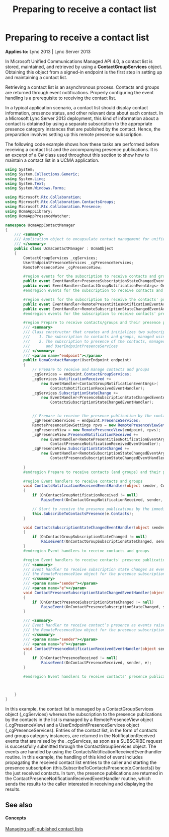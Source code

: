 ﻿---
title: Preparing to receive a contact list
TOCTitle: Preparing to receive a contact list
ms:assetid: 24f86fd2-4ceb-489a-8e90-5586be07c3a0
ms:mtpsurl: https://msdn.microsoft.com/en-us/library/Dn454631(v=office.15)
ms:contentKeyID: 57092874
ms.date: 07/24/2014
mtps_version: v=office.15
dev_langs:
- csharp
---

# Preparing to receive a contact list


**Applies to:** Lync 2013 | Lync Server 2013

In Microsoft Unified Communications Managed API 4.0, a contact list is stored, maintained, and retrieved by using a **ContactGroupServices** object. Obtaining this object from a signed-in endpoint is the first step in setting up and maintaining a contact list.

Retrieving a contact list is an asynchronous process. Contacts and groups are returned through event notifications. Properly configuring the event handling is a prerequisite to receiving the contact list.

In a typical application scenario, a contact list should display contact information, presence status, and other relevant data about each contact. In a Microsoft Lync Server 2013 deployment, this kind of information about a contact is obtained by using a separate subscription to the appropriate presence category instances that are published by the contact. Hence, the preparation involves setting up this remote presence subscription.

The following code example shows how these tasks are performed before receiving a contact list and the accompanying presence publications. It is an excerpt of a C\# class used throughout this section to show how to maintain a contact list in a UCMA application.

``` csharp
using System;
using System.Collections.Generic;
using System.Linq;
using System.Text;
using System.Windows.Forms;

using Microsoft.Rtc.Collaboration;
using Microsoft.Rtc.Collaboration.ContactsGroups;
using Microsoft.Rtc.Collaboration.Presence;
using UcmaAppLibrary;
using UcmaAppPresenceWatcher;

namespace UcmaAppContactManager
{
    /// <summary>
    /// Application object to encapsulate contact management for unified communications
    /// </summary>
    public class UcmaContactManager : UcmaObject
    {
        ContactGroupServices _cgServices;
        UserEndpointPresenceServices _cgPresenceServices; 
        RemotePresenceView _cgPresenceView;

        #region events for the subscription to receive contacts and groups
        public event EventHandler<PresenceSubscriptionStateChangedEventArgs> OnContactGroupSubscriptionStateChanged;
        public event EventHandler<ContactGroupNotificationEventArgs> OnContactGroupNotificationReceived;
        #endregion events for the subscription to receive contacts and groups

        #region events for the subscription to receive the contacts' presence
        public event EventHandler<RemotePresentitiesNotificationEventArgs> OnContactPresenceReceived;
        public event EventHandler<RemoteSubscriptionStateChangedEventArgs> OnContactPresenceSubscriptionStateChanged;
        #endregion events for the subscription to receive contacts' presence

        #region Prepare to receive contacts/groups and their presence publications.
        /// <summary>
        /// Class constructor that creates and initializes two subscriptions:
        ///    1. The subscription to contacts and groups, managed using ContactGroupServices
        ///    2. The subscription to presence of the contacts, managed using RemotePresenceView
        ///       and UserEndpointPresenceServices 
        /// </summary>
        /// <param name="endpoint"></param>
        public UcmaContactManager(UserEndpoint endpoint)
        {
            // Prepare to receive and manage contacts and groups
            _cgServices = endpoint.ContactGroupServices;
            _cgServices.NotificationReceived +=
                new EventHandler<ContactGroupNotificationEventArgs>(
                    ContactsNotificationReceivedEventHandler);
            _cgServices.SubscriptionStateChange += 
                new EventHandler<PresenceSubscriptionStateChangedEventArgs>(
                    ContactsSubscriptionStateChangedEventHandler);


            // Prepare to receive the presence publication by the contacts 
            _cgPresenceServices = endpoint.PresenceServices;
            RemotePresenceViewSettings rpvs = new RemotePresenceViewSettings();
            _cgPresenceView = new RemotePresenceView(endpoint, rpvs);
            _cgPresenceView.PresenceNotificationReceived +=
                new EventHandler<RemotePresentitiesNotificationEventArgs>(
                    ContactPresenceNotificationReceivedEventHandler);
            _cgPresenceView.SubscriptionStateChanged +=
                new EventHandler<RemoteSubscriptionStateChangedEventArgs>(
                    ContactPresenceSubscriptionStateChangedEventHandler);
           
        }
        #endregion Prepare to receive contacts (and groups) and their presence publications.

        #region Event handlers to receive contacts and groups
        void ContactsNotificationReceivedEventHandler(object sender, ContactGroupNotificationEventArgs e)
        {
            if (OnContactGroupNotificationReceived != null)
                RaiseEvent(OnContactGroupNotificationReceived, sender, e);

            // Start to receive the presence publications by the immediate received contacts
            this.SubscribeToContactsPresence(e.Contacts);
        }

        void ContactsSubscriptionStateChangedEventHandler(object sender, PresenceSubscriptionStateChangedEventArgs e)
        {
            if (OnContactGroupSubscriptionStateChanged != null)
                RaiseEvent(OnContactGroupSubscriptionStateChanged, sender, e);
        }
        #endregion Event handlers to receive contacts and groups

        #region Event handlers to receive contacts' presence publications
        /// <summary>
        /// Event handler to receive subscription state changes as events raised by 
        /// the RemotePresenceView object for the presence subscription:
        /// </summary>
        /// <param name="sender"></param>
        /// <param name="e"></param>
        void ContactPresenceSubscriptionStateChangedEventHandler(object sender, RemoteSubscriptionStateChangedEventArgs e)
        {            
            if (OnContactPresenceSubscriptionStateChanged != null)
                RaiseEvent(OnContactPresenceSubscriptionStateChanged, sender, e);
        }

        /// <summary>
        /// Event handler to receive contact’s presence as events raised by
        /// the RemotePresenceView object for the presence subscription:
        /// </summary>
        /// <param name="sender"></param>
        /// <param name="e"></param>
        void ContactPresenceNotificationReceivedEventHandler(object sender, RemotePresentitiesNotificationEventArgs e)
        {
            if (OnContactPresenceReceived != null)
                RaiseEvent(OnContactPresenceReceived, sender, e);               
        }

        #endregion Event handlers to receive contacts' presence publications



    }
}
```

In this example, the contact list is managed by a ContactGroupServices object (\_cgServices) whereas the subscription to the presence publications by the contacts in the list is managed by a RemotePresenceView object (\_cgPresenceView) and a UserEndpointPresenceServices object (\_cgPresenceServices). Entries of the contact list, in the form of contacts and groups category instances, are returned in the NotificationReceived events that are raised by the \_cgServices, as soon as a SUBSCRIBE request is successfully submitted through the ContactGroupServices object. The events are handled by using the ContactsNotificationReceivedEventhandler routine. In this example, the handling of this kind of event includes propagating the received contact list entries to the caller and starting the presence subscription (this.SubscribeToContactsPresence(e.Contacts)) by the just received contacts. In turn, the presence publications are returned in the ContactPresenceNotificationReceivedEventHandler routine, which sends the results to the caller interested in receiving and displaying the results.

## See also

#### Concepts

[Managing self-published contact lists](managing-self-published-contact-lists.md)

